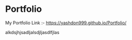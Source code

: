 # Portfolio
My Portfolio Link :-
https://yashdon999.github.io/Portfolio/

alkdsjhjsadljalsdjljasdlfjlas
